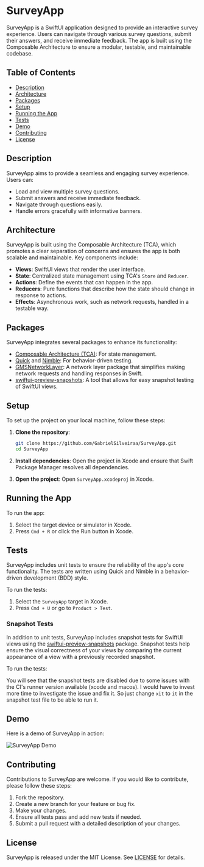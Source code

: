 # SurveyApp

SurveyApp is a SwiftUI application designed to provide an interactive survey experience. Users can navigate through various survey questions, submit their answers, and receive immediate feedback. The app is built using the Composable Architecture to ensure a modular, testable, and maintainable codebase.

## Table of Contents

- [Description](#description)
- [Architecture](#architecture)
- [Packages](#packages)
- [Setup](#setup)
- [Running the App](#running-the-app)
- [Tests](#tests)
- [Demo](#demo)
- [Contributing](#contributing)
- [License](#license)

## Description

SurveyApp aims to provide a seamless and engaging survey experience. Users can:

- Load and view multiple survey questions.
- Submit answers and receive immediate feedback.
- Navigate through questions easily.
- Handle errors gracefully with informative banners.

## Architecture

SurveyApp is built using the Composable Architecture (TCA), which promotes a clear separation of concerns and ensures the app is both scalable and maintainable. Key components include:

- **Views**: SwiftUI views that render the user interface.
- **State**: Centralized state management using TCA's `Store` and `Reducer`.
- **Actions**: Define the events that can happen in the app.
- **Reducers**: Pure functions that describe how the state should change in response to actions.
- **Effects**: Asynchronous work, such as network requests, handled in a testable way.

## Packages

SurveyApp integrates several packages to enhance its functionality:

- [Composable Architecture (TCA)](https://github.com/pointfreeco/swift-composable-architecture): For state management.
- [Quick](https://github.com/Quick/Quick) and [Nimble](https://github.com/Quick/Nimble): For behavior-driven testing.
- [GMSNetworkLayer](https://github.com/GabrielSilveiraa/GMSNetworkLayer): A network layer package that simplifies making network requests and handling responses in Swift.
- [swiftui-preview-snapshots](https://github.com/doordash-oss/swiftui-preview-snapshots): A tool that allows for easy snapshot testing of SwiftUI views.

## Setup

To set up the project on your local machine, follow these steps:

1. **Clone the repository**:
    ```sh
    git clone https://github.com/GabrielSilveiraa/SurveyApp.git
    cd SurveyApp
    ```

2. **Install dependencies**:
    Open the project in Xcode and ensure that Swift Package Manager resolves all dependencies.

3. **Open the project**:
    Open `SurveyApp.xcodeproj` in Xcode.

## Running the App

To run the app:

1. Select the target device or simulator in Xcode.
2. Press `Cmd + R` or click the Run button in Xcode.

## Tests

SurveyApp includes unit tests to ensure the reliability of the app's core functionality. The tests are written using Quick and Nimble in a behavior-driven development (BDD) style.

To run the tests:

1. Select the `SurveyApp` target in Xcode.
2. Press `Cmd + U` or go to `Product > Test`.

### Snapshot Tests
In addition to unit tests, SurveyApp includes snapshot tests for SwiftUI views using the [swiftui-preview-snapshots](https://github.com/doordash-oss/swiftui-preview-snapshots) package. Snapshot tests help ensure the visual correctness of your views by comparing the current appearance of a view with a previously recorded snapshot.

To run the tests:

You will see that the snapshot tests are disabled due to some issues with the CI's runner version available (xcode and macos). I would have to invest more time to investigate the issue and fix it.
So just change `xit` to `it` in the snapshot test file to be able to run it.

## Demo
Here is a demo of SurveyApp in action:

![SurveyApp Demo](https://github.com/GabrielSilveiraa/SurveyApp/assets/7571525/700f81b1-bcff-4f13-a355-e40a9857fead)

## Contributing
Contributions to SurveyApp are welcome. If you would like to contribute, please follow these steps:

1. Fork the repository.
2. Create a new branch for your feature or bug fix.
3. Make your changes.
4. Ensure all tests pass and add new tests if needed.
5. Submit a pull request with a detailed description of your changes.

## License
SurveyApp is released under the MIT License. See [LICENSE](LICENSE) for details.
